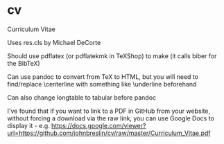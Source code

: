 # cv

Curriculum Vitae

Uses res.cls by Michael DeCorte

Should use pdflatex (or pdflatekmk in TeXShop) to make (it calls biber for the BibTeX)

Can use pandoc to convert from TeX to HTML, but you will need to find/replace \centerline with something like \underline beforehand

Can also change longtable to tabular before pandoc

I've found that if you want to link to a PDF in GitHub from your website, without forcing a download via the raw link, you can use Google Docs to display it - e.g. https://docs.google.com/viewer?url=https://github.com/johnbreslin/cv/raw/master/Curriculum_Vitae.pdf